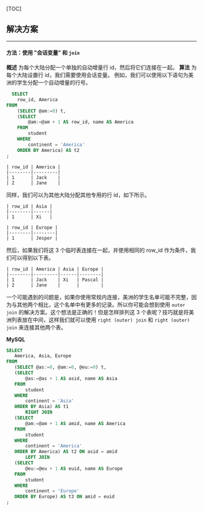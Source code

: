 [TOC]

## 解决方案 

---

#### 方法：使用 "会话变量" 和 `join`

 **概述**
 为每个大陆分配一个单独的自动增量行 id，然后将它们连接在一起。
 **算法**
 为每个大陆设置行 id，我们需要使用会话变量。
 例如，我们可以使用以下语句为美洲的学生分配一个自动增量的行号。

```sql
  SELECT 
    row_id, America
FROM
    (SELECT @am:=0) t,
    (SELECT 
        @am:=@am + 1 AS row_id, name AS America
    FROM
        student
    WHERE
        continent = 'America'
    ORDER BY America) AS t2
;
```

```text
| row_id | America |
|--------|---------|
| 1      | Jack    |
| 2      | Jane    |
```

同样，我们可以为其他大陆分配其他专用的行 id，如下所示。

```text
| row_id | Asia |
|--------|------|
| 1      | Xi   |

| row_id | Europe |
|--------|--------|
| 1      | Jesper |
```

 然后，如果我们将这 3 个临时表连接在一起，并使用相同的 row_id 作为条件，我们可以得到以下表。

```text
| row_id | America | Asia | Europe |
|--------|---------|------|--------|
| 1      | Jack    | Xi   | Pascal |
| 2      | Jane    |      |        |
```

一个可能遇到的问题是，如果你使用常规内连接，美洲的学生名单可能不完整，因为与其他两个相比，这个名单中有更多的记录。所以你可能会想到使用 `outer join` 的解决方案。这个想法是正确的！但是怎样排列这 3 个表呢？技巧就是将美洲列表放在中间，这样我们就可以使用 `right (outer) join` 和 `right (outer) join` 来连接其他两个表。

 **MySQL**

 ```sql
 SELECT 
    America, Asia, Europe
FROM
    (SELECT @as:=0, @am:=0, @eu:=0) t,
    (SELECT 
        @as:=@as + 1 AS asid, name AS Asia
    FROM
        student
    WHERE
        continent = 'Asia'
    ORDER BY Asia) AS t1
        RIGHT JOIN
    (SELECT 
        @am:=@am + 1 AS amid, name AS America
    FROM
        student
    WHERE
        continent = 'America'
    ORDER BY America) AS t2 ON asid = amid
        LEFT JOIN
    (SELECT 
        @eu:=@eu + 1 AS euid, name AS Europe
    FROM
        student
    WHERE
        continent = 'Europe'
    ORDER BY Europe) AS t3 ON amid = euid
;
 ```